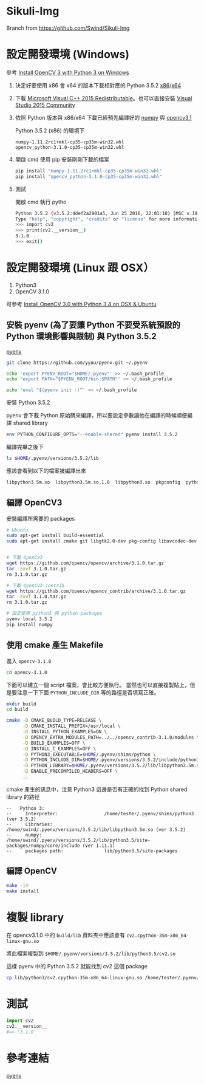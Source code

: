 # Sikuli-Img
Branch from https://github.com/Swind/Sikuli-Img

# 設定開發環境 (Windows)

參考 [Install OpenCV 3 with Python 3 on Windows](https://solarianprogrammer.com/2016/09/17/install-opencv-3-with-python-3-on-windows/)

1. 決定好要使用 x86 會 x64 的版本下載相對應的 Python 3.5.2 [x86](https://www.python.org/ftp/python/3.5.2/python-3.5.2.exe)/[x64](https://www.python.org/ftp/python/3.5.2/python-3.5.2-amd64.exe)

2. 下載 [Microsoft Visual C++ 2015 Redistributable](https://www.microsoft.com/zh-TW/download/details.aspx?id=48145)。也可以直接安裝 [Visual Studio 2015 Community](https://www.visualstudio.com/zh-hans/downloads/)

3. 依照 Python 版本與 x86/x64 下載已經預先編譯好的 [numpy](http://www.lfd.uci.edu/~gohlke/pythonlibs/#numpy) 與 [opencv3.1](http://www.lfd.uci.edu/~gohlke/pythonlibs/#opencv)

      Python 3.5.2 (x86) 的環境下
      ```
      numpy-1.11.2rc1+mkl-cp35-cp35m-win32.whl
      opencv_python-3.1.0-cp35-cp35m-win32.whl
      ```
      
4. 開啟 cmd 使用 pip 安裝剛剛下載的檔案

      ```bash
      pip install "numpy-1.11.2rc1+mkl-cp35-cp35m-win32.whl"
      pip install "opencv_python-3.1.0-cp35-cp35m-win32.whl"
      ```

5. 測試

      開啟 cmd 執行 pytho

      ```bash
      Python 3.5.2 (v3.5.2:4def2a2901a5, Jun 25 2016, 22:01:18) [MSC v.1900 32 bit (Intel)] on win32
      Type "help", "copyright", "credits" or "license" for more information.
      >>> import cv2
      >>> print(cv2.__version__)
      3.1.0
      >>> exit()
      ```

# 設定開發環境 (Linux 跟 OSX）

1. Python3
2. OpenCV 3.1.0

可參考 [Install OpenCV 3.0 with Python 3.4 on OSX & Ubuntu](https://github.com/rainyear/lolita/issues/18)

## 安裝 pyenv (為了要讓 Python 不要受系統預設的 Python 環境影響與限制) 與 Python 3.5.2

[pyenv](https://github.com/yyuu/pyenv)

```bash
git clone https://github.com/yyuu/pyenv.git ~/.pyenv

echo 'export PYENV_ROOT="$HOME/.pyenv"' >> ~/.bash_profile
echo 'export PATH="$PYENV_ROOT/bin:$PATH"' >> ~/.bash_profile

echo 'eval "$(pyenv init -)"' >> ~/.bash_profile
```

安裝 Python 3.5.2

pyenv 會下載 Python 原始碼來編譯，所以要設定參數讓他在編譯的時候順便編譯 shared library

```bash
env PYTHON_CONFIGURE_OPTS="--enable-shared" pyenv install 3.5.2
```

編譯完畢之後下

```bash
ls $HOME/.pyenv/versions/3.5.2/lib
```

應該會看到以下的檔案被編譯出來

```bash
libpython3.5m.so  libpython3.5m.so.1.0  libpython3.so  pkgconfig  python3.5
```

## 編譯 OpenCV3

安裝編譯所需要的 packages

```bash
# Ubuntu
sudo apt-get install build-essential
sudo apt-get install cmake git libgtk2.0-dev pkg-config libavcodec-dev libavformat-dev libswscale-dev
```

```bash

# 下載 OpenCV3
wget https://github.com/opencv/opencv/archive/3.1.0.tar.gz
tar -zxvf 3.1.0.tar.gz
rm 3.1.0.tar.gz

# 下載 OpenCV3-contrib
wget https://github.com/opencv/opencv_contrib/archive/3.1.0.tar.gz
tar -zxvf 3.1.0.tar.gz
rm 3.1.0.tar.gz

# 設定使用 python3 與 python packages
pyenv local 3.5.2
pip install numpy
```

## 使用 cmake 產生 Makefile

進入 `opencv-3.1.0` 

```bash
cd opencv-3.1.0
```

下面可以建立一個 script 檔案，會比較方便執行。
當然也可以直接複製貼上，但是要注意一下下面 `PYTHON_INCLUDE_DIR` 等的路徑是否填寫正確。

```bash
mkdir build
cd build

cmake -D CMAKE_BUILD_TYPE=RELEASE \
      -D CMAKE_INSTALL_PREFIX=/usr/local \
      -D INSTALL_PYTHON_EXAMPLES=ON \
      -D OPENCV_EXTRA_MODULES_PATH=../../opencv_contrib-3.1.0/modules \
      -D BUILD_EXAMPLES=OFF \
      -D INSTALL_C_EXAMPLES=OFF \
      -D PYTHON3_EXECUTABLE=$HOME/.pyenv/shims/python \
      -D PYTHON_INCLUDE_DIR=$HOME/.pyenv/versions/3.5.2/include/python3.5m \
      -D PYTHON_LIBRARY=$HOME/.pyenv/versions/3.5.2/lib/libpython3.5m.so \
      -D ENABLE_PRECOMPILED_HEADERS=OFF \
      ..
```

cmake 產生的訊息中，注意 Python3 這邊是否有正確的找到 Python shared library 的路徑

```
--   Python 3:
--     Interpreter:                 /home/tester/.pyenv/shims/python3 (ver 3.5.2)
--     Libraries:                   /home/swind/.pyenv/versions/3.5.2/lib/libpython3.5m.so (ver 3.5.2)
--     numpy:                       /home/swind/.pyenv/versions/3.5.2/lib/python3.5/site-packages/numpy/core/include (ver 1.11.1)
--     packages path:               lib/python3.5/site-packages
```

## 編譯 OpenCV

```bash
make -j4
make install
```

# 複製 library

在 opencv3.1.0 中的 `build/lib` 資料夾中應該會有 `cv2.cpython-35m-x86_64-linux-gnu.so`

將此檔案複製到 `$HOME/.pyenv/versions/3.5.2/lib/python3.5/cv2.so`

這樣 pyenv 中的 Python 3.5.2 就能找到 cv2 這個 package

```bash
cp lib/python3/cv2.cpython-35m-x86_64-linux-gnu.so /home/tester/.pyenv/versions/3.5.2/lib/python3.5/cv2.so
```

# 測試

```python
import cv2
cv2.__version__
#=> '3.1.0'
```

# 參考連結

[pyenv](https://github.com/yyuu/pyenv)
